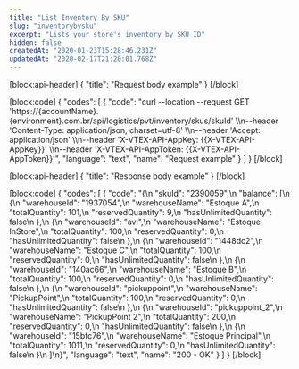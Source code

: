 ```yaml
---
title: "List Inventory By SKU"
slug: "inventorybysku"
excerpt: "Lists your store's inventory by SKU ID"
hidden: false
createdAt: "2020-01-23T15:28:46.231Z"
updatedAt: "2020-02-17T21:20:01.768Z"
---
```

[block:api-header]
{
  "title": "Request body example"
}
[/block]

[block:code]
{
  "codes": [
    {
      "code": "curl --location --request GET 'https://{accountName}.{environment}.com.br/api/logistics/pvt/inventory/skus/skuId' \\\n--header 'Content-Type: application/json; charset=utf-8' \\\n--header 'Accept: application/json' \\\n--header 'X-VTEX-API-AppKey: {{X-VTEX-API-AppKey}}' \\\n--header 'X-VTEX-API-AppToken: {{X-VTEX-API-AppToken}}'",
      "language": "text",
      "name": "Request example"
    }
  ]
}
[/block]

[block:api-header]
{
  "title": "Response body example"
}
[/block]

[block:code]
{
  "codes": [
    {
      "code": "{\n  \"skuId\": \"2390059\",\n  \"balance\": [\n    {\n      \"warehouseId\": \"1937054\",\n      \"warehouseName\": \"Estoque A\",\n      \"totalQuantity\": 101,\n      \"reservedQuantity\": 9,\n      \"hasUnlimitedQuantity\": false\n    },\n    {\n      \"warehouseId\": \"avl\",\n      \"warehouseName\": \"Estoque InStore\",\n      \"totalQuantity\": 100,\n      \"reservedQuantity\": 0,\n      \"hasUnlimitedQuantity\": false\n    },\n    {\n      \"warehouseId\": \"1448dc2\",\n      \"warehouseName\": \"Estoque C\",\n      \"totalQuantity\": 100,\n      \"reservedQuantity\": 0,\n      \"hasUnlimitedQuantity\": false\n    },\n    {\n      \"warehouseId\": \"140ac66\",\n      \"warehouseName\": \"Estoque B\",\n      \"totalQuantity\": 100,\n      \"reservedQuantity\": 0,\n      \"hasUnlimitedQuantity\": false\n    },\n    {\n      \"warehouseId\": \"pickuppoint\",\n      \"warehouseName\": \"PickupPoint\",\n      \"totalQuantity\": 100,\n      \"reservedQuantity\": 0,\n      \"hasUnlimitedQuantity\": false\n    },\n    {\n      \"warehouseId\": \"pickuppoint_2\",\n      \"warehouseName\": \"PickupPoint 2\",\n      \"totalQuantity\": 200,\n      \"reservedQuantity\": 0,\n      \"hasUnlimitedQuantity\": false\n    },\n    {\n      \"warehouseId\": \"15bfc76\",\n      \"warehouseName\": \"Estoque Principal\",\n      \"totalQuantity\": 1011,\n      \"reservedQuantity\": 0,\n      \"hasUnlimitedQuantity\": false\n    }\n  ]\n}",
      "language": "text",
      "name": "200 - OK"
    }
  ]
}
[/block]